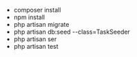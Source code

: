 - composer install
- npm install
- php artisan migrate
- php artisan db:seed --class=TaskSeeder
- php artisan ser
- php artisan test
